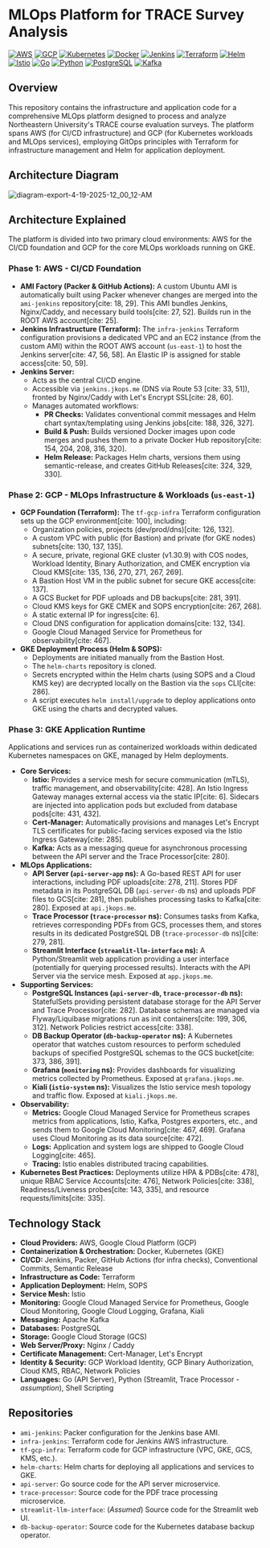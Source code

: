 # MLOps Platform for TRACE Survey Analysis

[![AWS](https://img.shields.io/badge/AWS-%23FF9900.svg?style=for-the-badge&logo=amazon-aws&logoColor=white)]() [![GCP](https://img.shields.io/badge/Google_Cloud-%234285F4.svg?style=for-the-badge&logo=google-cloud&logoColor=white)]() [![Kubernetes](https://img.shields.io/badge/Kubernetes-%23326CE5.svg?style=for-the-badge&logo=kubernetes&logoColor=white)]() [![Docker](https://img.shields.io/badge/Docker-%230db7ed.svg?style=for-the-badge&logo=docker&logoColor=white)]() [![Jenkins](https://img.shields.io/badge/Jenkins-%23D24939.svg?style=for-the-badge&logo=jenkins&logoColor=white)]() [![Terraform](https://img.shields.io/badge/Terraform-%237B42BC.svg?style=for-the-badge&logo=terraform&logoColor=white)]() [![Helm](https://img.shields.io/badge/Helm-%230F1689.svg?style=for-the-badge&logo=helm&logoColor=white)]() [![Istio](https://img.shields.io/badge/Istio-%23466BB0.svg?style=for-the-badge&logo=istio&logoColor=white)]() [![Go](https://img.shields.io/badge/Go-%2300ADD8.svg?style=for-the-badge&logo=go&logoColor=white)]() [![Python](https://img.shields.io/badge/Python-%233776AB.svg?style=for-the-badge&logo=python&logoColor=white)]() [![PostgreSQL](https://img.shields.io/badge/PostgreSQL-%234169E1.svg?style=for-the-badge&logo=postgresql&logoColor=white)]() [![Kafka](https://img.shields.io/badge/Apache_Kafka-%23231F20.svg?style=for-the-badge&logo=apache-kafka&logoColor=white)]()

## Overview

This repository contains the infrastructure and application code for a comprehensive MLOps platform designed to process and analyze Northeastern University's TRACE course evaluation surveys. The platform spans AWS (for CI/CD infrastructure) and GCP (for Kubernetes workloads and MLOps services), employing GitOps principles with Terraform for infrastructure management and Helm for application deployment.

## Architecture Diagram

![diagram-export-4-19-2025-12_00_12-AM](https://github.com/user-attachments/assets/039c42d8-2b46-4737-afb4-3821132e00de)

## Architecture Explained

The platform is divided into two primary cloud environments: AWS for the CI/CD foundation and GCP for the core MLOps workloads running on GKE.

### Phase 1: AWS - CI/CD Foundation

* **AMI Factory (Packer & GitHub Actions):** A custom Ubuntu AMI is automatically built using Packer whenever changes are merged into the `ami-jenkins` repository[cite: 18, 29]. This AMI bundles Jenkins, Nginx/Caddy, and necessary build tools[cite: 27, 52]. Builds run in the ROOT AWS account[cite: 25].
* **Jenkins Infrastructure (Terraform):** The `infra-jenkins` Terraform configuration provisions a dedicated VPC and an EC2 instance (from the custom AMI) within the ROOT AWS account (`us-east-1`) to host the Jenkins server[cite: 47, 56, 58]. An Elastic IP is assigned for stable access[cite: 50, 59].
* **Jenkins Server:**
    * Acts as the central CI/CD engine.
    * Accessible via `jenkins.jkops.me` (DNS via Route 53 [cite: 33, 51]), fronted by Nginx/Caddy with Let's Encrypt SSL[cite: 28, 60].
    * Manages automated workflows:
        * **PR Checks:** Validates conventional commit messages and Helm chart syntax/templating using Jenkins jobs[cite: 188, 326, 327].
        * **Build & Push:** Builds versioned Docker images upon code merges and pushes them to a private Docker Hub repository[cite: 154, 204, 208, 316, 320].
        * **Helm Release:** Packages Helm charts, versions them using semantic-release, and creates GitHub Releases[cite: 324, 329, 330].

### Phase 2: GCP - MLOps Infrastructure & Workloads (`us-east-1`)

* **GCP Foundation (Terraform):** The `tf-gcp-infra` Terraform configuration sets up the GCP environment[cite: 100], including:
    * Organization policies, projects (dev/prod/dns)[cite: 126, 132].
    * A custom VPC with public (for Bastion) and private (for GKE nodes) subnets[cite: 130, 137, 135].
    * A secure, private, regional GKE cluster (v1.30.9) with COS nodes, Workload Identity, Binary Authorization, and CMEK encryption via Cloud KMS[cite: 135, 136, 270, 271, 267, 269].
    * A Bastion Host VM in the public subnet for secure GKE access[cite: 137].
    * A GCS Bucket for PDF uploads and DB backups[cite: 281, 391].
    * Cloud KMS keys for GKE CMEK and SOPS encryption[cite: 267, 268].
    * A static external IP for ingress[cite: 6].
    * Cloud DNS configuration for application domains[cite: 132, 134].
    * Google Cloud Managed Service for Prometheus for observability[cite: 467].
* **GKE Deployment Process (Helm & SOPS):**
    * Deployments are initiated manually from the Bastion Host.
    * The `helm-charts` repository is cloned.
    * Secrets encrypted within the Helm charts (using SOPS and a Cloud KMS key) are decrypted locally on the Bastion via the `sops` CLI[cite: 286].
    * A script executes `helm install/upgrade` to deploy applications onto GKE using the charts and decrypted values.

### Phase 3: GKE Application Runtime

Applications and services run as containerized workloads within dedicated Kubernetes namespaces on GKE, managed by Helm deployments.

* **Core Services:**
    * **Istio:** Provides a service mesh for secure communication (mTLS), traffic management, and observability[cite: 428]. An Istio Ingress Gateway manages external access via the static IP[cite: 6]. Sidecars are injected into application pods but excluded from database pods[cite: 431, 432].
    * **Cert-Manager:** Automatically provisions and manages Let's Encrypt TLS certificates for public-facing services exposed via the Istio Ingress Gateway[cite: 285].
    * **Kafka:** Acts as a messaging queue for asynchronous processing between the API server and the Trace Processor[cite: 280].
* **MLOps Applications:**
    * **API Server (`api-server-app` ns):** A Go-based REST API for user interactions, including PDF uploads[cite: 278, 211]. Stores PDF metadata in its PostgreSQL DB (`api-server-db` ns) and uploads PDF files to GCS[cite: 281], then publishes processing tasks to Kafka[cite: 280]. Exposed at `api.jkops.me`.
    * **Trace Processor (`trace-processor` ns):** Consumes tasks from Kafka, retrieves corresponding PDFs from GCS, processes them, and stores results in its dedicated PostgreSQL DB (`trace-processor-db` ns)[cite: 279, 281].
    * **Streamlit Interface (`streamlit-llm-interface` ns):** A Python/Streamlit web application providing a user interface (potentially for querying processed results). Interacts with the API Server via the service mesh. Exposed at `app.jkops.me`.
* **Supporting Services:**
    * **PostgreSQL Instances (`api-server-db`, `trace-processor-db` ns):** StatefulSets providing persistent database storage for the API Server and Trace Processor[cite: 282]. Database schemas are managed via Flyway/Liquibase migrations run as init containers[cite: 199, 306, 312]. Network Policies restrict access[cite: 338].
    * **DB Backup Operator (`db-backup-operator` ns):** A Kubernetes operator that watches custom resources to perform scheduled backups of specified PostgreSQL schemas to the GCS bucket[cite: 373, 386, 391].
    * **Grafana (`monitoring` ns):** Provides dashboards for visualizing metrics collected by Prometheus. Exposed at `grafana.jkops.me`.
    * **Kiali (`istio-system` ns):** Visualizes the Istio service mesh topology and traffic flow. Exposed at `kiali.jkops.me`.
* **Observability:**
    * **Metrics:** Google Cloud Managed Service for Prometheus scrapes metrics from applications, Istio, Kafka, Postgres exporters, etc., and sends them to Google Cloud Monitoring[cite: 467, 469]. Grafana uses Cloud Monitoring as its data source[cite: 472].
    * **Logs:** Application and system logs are shipped to Google Cloud Logging[cite: 465].
    * **Tracing:** Istio enables distributed tracing capabilities.
* **Kubernetes Best Practices:** Deployments utilize HPA & PDBs[cite: 478], unique RBAC Service Accounts[cite: 476], Network Policies[cite: 338], Readiness/Liveness probes[cite: 143, 335], and resource requests/limits[cite: 335].

## Technology Stack

* **Cloud Providers:** AWS, Google Cloud Platform (GCP)
* **Containerization & Orchestration:** Docker, Kubernetes (GKE)
* **CI/CD:** Jenkins, Packer, GitHub Actions (for infra checks), Conventional Commits, Semantic Release
* **Infrastructure as Code:** Terraform
* **Application Deployment:** Helm, SOPS
* **Service Mesh:** Istio
* **Monitoring:** Google Cloud Managed Service for Prometheus, Google Cloud Monitoring, Google Cloud Logging, Grafana, Kiali
* **Messaging:** Apache Kafka
* **Databases:** PostgreSQL
* **Storage:** Google Cloud Storage (GCS)
* **Web Server/Proxy:** Nginx / Caddy
* **Certificate Management:** Cert-Manager, Let's Encrypt
* **Identity & Security:** GCP Workload Identity, GCP Binary Authorization, Cloud KMS, RBAC, Network Policies
* **Languages:** Go (API Server), Python (Streamlit, Trace Processor - *assumption*), Shell Scripting

## Repositories

* `ami-jenkins`: Packer configuration for the Jenkins base AMI.
* `infra-jenkins`: Terraform code for Jenkins AWS infrastructure.
* `tf-gcp-infra`: Terraform code for GCP infrastructure (VPC, GKE, GCS, KMS, etc.).
* `helm-charts`: Helm charts for deploying all applications and services to GKE.
* `api-server`: Go source code for the API server microservice.
* `trace-processor`: Source code for the PDF trace processing microservice.
* `streamlit-llm-interface`: (*Assumed*) Source code for the Streamlit web UI.
* `db-backup-operator`: Source code for the Kubernetes database backup operator.

